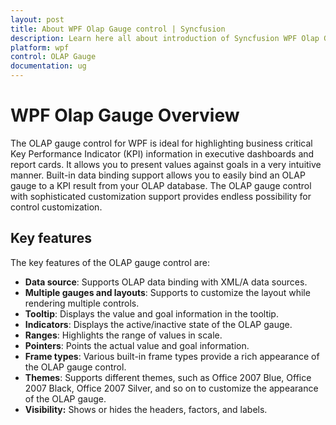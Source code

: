 ```yaml
---
layout: post
title: About WPF Olap Gauge control | Syncfusion
description: Learn here all about introduction of Syncfusion WPF Olap Gauge control, its elements and more details.
platform: wpf
control: OLAP Gauge
documentation: ug
---
```


# WPF Olap Gauge Overview

The OLAP gauge control for WPF is ideal for highlighting business critical Key Performance Indicator (KPI) information in executive dashboards and report cards. It allows you to present values against goals in a very intuitive manner. Built-in data binding support allows you to easily bind an OLAP gauge to a KPI result from your OLAP database. The OLAP gauge control with sophisticated customization support provides endless possibility for control customization.

## Key features

The key features of the OLAP gauge control are:

* **Data source**: Supports OLAP data binding with XML/A data sources.
* **Multiple gauges and layouts**: Supports to customize the layout while rendering multiple controls.
* **Tooltip**: Displays the value and goal information in the tooltip.
* **Indicators**: Displays the active/inactive state of the OLAP gauge.
* **Ranges**: Highlights the range of values in scale.
* **Pointers**: Points the actual value and goal information.
* **Frame types**: Various built-in frame types provide a rich appearance of the OLAP gauge control.
* **Themes**: Supports different themes, such as Office 2007 Blue, Office 2007 Black, Office 2007 Silver, and so on to customize the appearance of the OLAP gauge.
* **Visibility:** Shows or hides the headers, factors, and labels.